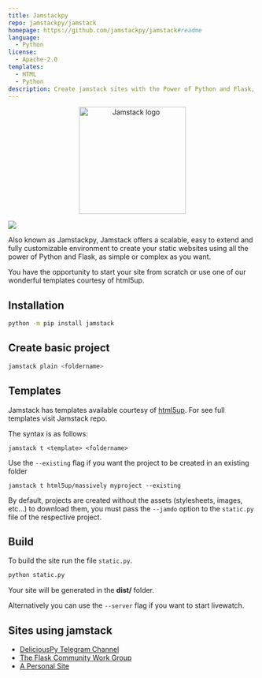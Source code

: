 ```yaml
---
title: Jamstackpy
repo: jamstackpy/jamstack
homepage: https://github.com/jamstackpy/jamstack#readme
language:
  - Python
license:
  - Apache-2.0
templates:
  - HTML
  - Python
description: Create jamstack sites with the Power of Python and Flask, as simple or as complex as you like
---
```


<div align="center">
  <img alt="Jamstack logo" src="https://i.imgur.com/sXUAdYJ.png" height="217" />
</div>


![](https://img.shields.io/pypi/v/jamstack)

Also known as Jamstackpy, Jamstack offers a scalable, easy to extend and fully customizable environment to create your static websites using all the power of Python and Flask, as simple or complex as you want.

You have the opportunity to start your site from scratch or use one of our wonderful templates courtesy of html5up.


## Installation

```bash
python -m pip install jamstack
```


## Create basic project

```bash
jamstack plain <foldername>
```


## Templates

Jamstack has templates available courtesy of [html5up](https://html5up.net). For see full templates visit Jamstack repo.

The syntax is as follows:


```
jamstack t <template> <foldername>
```


Use the `--existing` flag if you want the project to be created in an existing folder


```
jamstack t html5up/massively myproject --existing
```


By default, projects are created without the assets (stylesheets, images, etc...) to download them, you must pass the `--jamdo` option to the `static.py` file of the respective project.


## Build

To build the site run the file `static.py`.


```bash
python static.py
```


Your site will be generated in the **dist/** folder.

Alternatively you can use the `--server` flag if you want to start livewatch.


## Sites using jamstack

- [DeliciousPy Telegram Channel](https://deliciouspy.github.io/)
- [The Flask Community Work Group](https://flaskcwg.github.io/)
- [A Personal Site](https://compileralchemy.github.io/)
